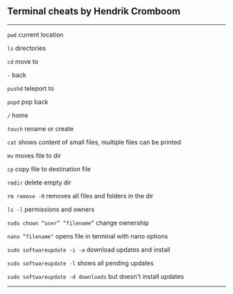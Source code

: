 ## Terminal cheats by Hendrik Cromboom
---

`pwd` current location

`ls` directories

`cd` move to

`-`  back

`pushd` teleport to

`popd` pop back

`/` home

`touch` rename or create

`cat` shows content of small files, multiple files can be printed

`mv` moves file to dir

`cp` copy file to destination file

`rmdir` delete empty dir

`rm remove -R` removes all files and folders in the dir

`ls -l` permissions and owners

`sudo chown “user” “filename”` change ownership

`nano ”filename"` opens file in terminal with nano options

`sudo softwareupdate -i -a` download updates and install

`sudo softwareupdate -l` shows all pending updates

`sudo softwareupdate -d downloads` but doesn't install updates

---
